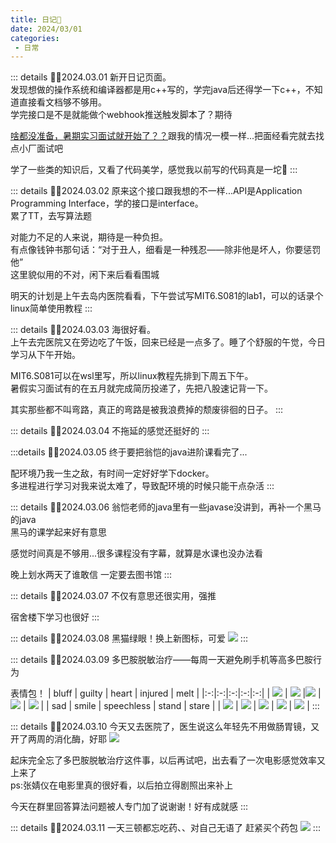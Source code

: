 ```yaml
---
title: 日记📗
date: 2024/03/01
categories:
 - 日常
---
```

::: details ✍🏻2024.03.01
新开日记页面。<br/>
发现想做的操作系统和编译器都是用c++写的，学完java后还得学一下c++，不知道直接看文档够不够用。<br/>
学完接口是不是就能做个webhook推送触发脚本了？期待

[啥都没准备，暑期实习面试就开始了？？](https://mp.weixin.qq.com/s/NbDRUeepCOKCi-FL9p8uLg)跟我的情况一模一样...把面经看完就去找点小厂面试吧

学了一些类的知识后，又看了代码美学，感觉我以前写的代码真是一坨💩
:::

::: details ✍🏻2024.03.02
原来这个接口跟我想的不一样...API是Application Programming Interface，学的接口是interface。<br/>
累了TT，去写算法题

对能力不足的人来说，期待是一种负担。<br/>
有点像钱钟书那句话：“对于丑人，细看是一种残忍——除非他是坏人，你要惩罚他”<br/>
这里貌似用的不对，闲下来后看看围城

明天的计划是上午去岛内医院看看，下午尝试写MIT6.S081的lab1，可以的话录个linux简单使用教程
:::

::: details ✍🏻2024.03.03
海很好看。<br/>
上午去完医院又在旁边吃了午饭，回来已经是一点多了。睡了个舒服的午觉，今日学习从下午开始。

MIT6.S081可以在wsl里写，所以linux教程先排到下周五下午。<br/>
暑假实习面试有的在五月就完成简历投递了，先把八股速记背一下。

其实那些都不叫弯路，真正的弯路是被我浪费掉的颓废徘徊的日子。
:::

::: details ✍🏻2024.03.04
不拖延的感觉还挺好的
:::

:::details ✍🏻2024.03.05
终于要把翁恺的java进阶课看完了...

配环境乃我一生之敌，有时间一定好好学下docker。<br/>
多进程进行学习对我来说太难了，导致配环境的时候只能干点杂活
:::

::: details ✍🏻2024.03.06
翁恺老师的java里有一些javase没讲到，再补一个黑马的java<br/>
黑马的课学起来好有意思

感觉时间真是不够用...很多课程没有字幕，就算是水课也没办法看

晚上划水两天了谁敢信 一定要去图书馆
:::

::: details ✍🏻2024.03.07
不仅有意思还很实用，强推

宿舍楼下学习也很好
:::

::: details ✍🏻2024.03.08
黑猫绿眼！换上新图标，可爱
![](/cat1-removebg.png)
:::

::: details ✍🏻2024.03.09
多巴胺脱敏治疗——每周一天避免刷手机等高多巴胺行为

表情包！
| bluff | guilty | heart | injured | melt |
|:-:|:-:|:-:|:-:|:-:|
| ![](/emoji/bluff_small.png) | ![](/emoji/guilty_small.png) |![](/emoji/heart_small.png) | ![](/emoji/injured_small.png) | ![](/emoji/melt_small.png) |
| sad | smile | speechless | stand | stare |
| ![](/emoji/sad_small.png) | ![](/emoji/smile_small.png) | ![](/emoji/speechless_small.png) | ![](/emoji/stand_small.png) | ![](/emoji/stare_small.png) |
:::

::: details ✍🏻2024.03.10
今天又去医院了，医生说这么年轻先不用做肠胃镜，又开了两周的消化酶，好耶
![](/emoji/heart_small.png)

起床完全忘了多巴胺脱敏治疗这件事，以后再试吧，出去看了一次电影感觉效率又上来了<br/>
ps:张婧仪在电影里真的很好看，以后拍立得剧照出来补上

今天在群里回答算法问题被人专门加了说谢谢！好有成就感
:::

::: details ✍🏻2024.03.11
一天三顿都忘吃药、、对自己无语了 赶紧买个药包
![](/emoji/speechless_small.png)
:::